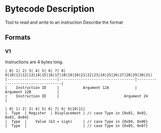 # Bytecode Description

Tool to read and write to an instruction
Describe the format

## Formats

### V1

Instructions are 4 bytes long.

```
| 0| 1| 2| 3| 4| 5| 6| 7| 8| 9|10|11|12|13|14|15|16|17|18|19|20|21|22|23|24|25|26|27|28|29|30|31|
|-----------------------|-----------------------------------|-----------------------------------|
|    Instruction ID     |           Argument 12A            |           Argument 12B            |
|    Instruction ID     |                              Argument 24                              |
```

```
| 0| 1| 2| 3| 4| 5| 6| 7| 8| 9|10|11|
|  Type  | Register  | Displacement | // case Type in {0x01, 0x02, 0x03, 0x04}
|  Type  |    Value (&3 = sign)     | // case Type in {0x04, 0x06}
|  Type  |                          | // case Type in {0x05, 0x07}
```
